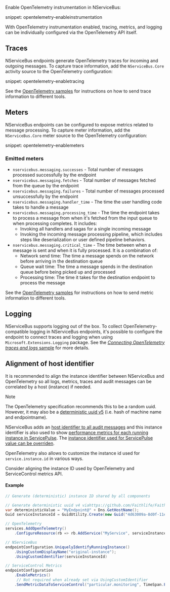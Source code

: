 
Enable OpenTelemetry instrumentation in NServiceBus:

snippet: opentelemetry-enableinstrumentation

With OpenTelemetry instrumentation enabled, tracing, metrics, and logging can be individually configured via the OpenTelemetry API itself.

## Traces

NServiceBus endpoints generate OpenTelemetry traces for incoming and outgoing messages. To capture trace information, add the `NServiceBus.Core` activity source to the OpenTelemetry configuration:

snippet: opentelemetry-enabletracing

See the [OpenTelemetry samples](/samples/open-telemetry/) for instructions on how to send trace information to different tools.

## Meters

NServiceBus endpoints can be configured to expose metrics related to message processing. To capture meter information, add the `NServiceBus.Core` meter source to the OpenTelemetry configuration:

snippet: opentelemetry-enablemeters

### Emitted meters

- `nservicebus.messaging.successes` - Total number of messages processed successfully by the endpoint
- `nservicebus.messaging.fetches` - Total number of messages fetched from the queue by the endpoint
- `nservicebus.messaging.failures` - Total number of messages processed unsuccessfully by the endpoint
- `nservicebus.messaging.handler_time` - The time the user handling code takes to handle a message
- `nservicebus.messaging.processing_time` - The time the endpoint takes to process a message from when it's fetched from the input queue to when processing completes. It includes:
  - Invoking all handlers and sagas for a single incoming message
  - Invoking the incoming message processing pipeline, which includes steps like deserialization or user defined pipeline behaviors.
- `nservicebus.messaging.critical_time` - The time between when a message is sent and when it is fully processed. It is a combination of:
  - Network send time: The time a message spends on the network before arriving in the destination queue
  - Queue wait time: The time a message spends in the destination queue before being picked up and processed
  - Processing time: The time it takes for the destination endpoint to process the message

See the [OpenTelemetry samples](/samples/open-telemetry/) for instructions on how to send metric information to different tools.

## Logging

NServiceBus supports logging out of the box. To collect OpenTelemetry-compatible logging in NServiceBus endpoints, it's possible to configure the endpoint to connect traces and logging when using `Microsoft.Extensions.Logging` package. See the [_Connecting OpenTelemetry traces and logs_ sample](/samples/open-telemetry/logging) for more details.

## Alignment of host identifier

It is recommended to align the instance identifier between NServiceBus and OpenTelemetry so all logs, metrics, traces and audit messages can be correlated by a host (instance) if needed.

> [!NOTE]
> The OpenTelemetry specification recommends this to be a random uuid. However, it may also be a [deterministic uuid v5](https://opentelemetry.io/docs/specs/semconv/attributes-registry/service/#service-attributes) (i.e. hash of machine name and  endpointname).

NServiceBus adds an [host identifier to all audit messages](/nservicebus/hosting/override-hostid.md) and this instance identifier is also used to show [performance metrics for each running instance in ServicePulse](/monitoring/metrics/in-servicepulse.md). The [instance identifier used for ServicePulse value can be overriden](/monitoring/metrics/install-plugin.md#configuration-instance-id).

OpenTelemetry also allows to customize the instance id used for `service.instance.id` in various ways.

Consider aligning the instance ID used by OpenTelemetry and ServiceControl metrics API.

#### Example

```c#
// Generate (deterministic) instance ID shared by all components

// Generate deterministic uuid v4 viahttps://github.com/Faithlife/FaithlifeUtility/blob/master/src/Faithlife.Utility/GuidUtility.cs
var deterministicValue = "MyEndpoint@" + Dns.GetHostName();
Guid serviceInstanceId = GuidUtility.Create(new Guid("4d63009a-8d0f-11ee-aad7-4c796ed8e320", deterministicValue)) // or Guid.NewGuid()

// OpenTelemetry
services.AddOpenTelemetry()
    .ConfigureResource(rb => rb.AddService("MyService", serviceInstanceId: serviceInstanceId.ToString()))

// NServiceBus
endpointConfiguration.UniquelyIdentifyRunningInstance()
    .UsingCustomDisplayName("original-instance");
    .UsingCustomIdentifier(serviceInstanceId)

// ServiceControl Metrics
endpointConfiguration
    .EnableMetrics()
     // Not required when already set via UsingCustomIdentifier
    .SendMetricDataToServiceControl("particular.monitoring", TimeSpan.FromMinutes(1), serviceInstanceId.ToString());
```
